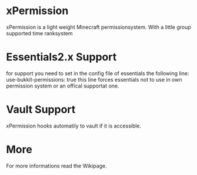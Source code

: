 # xPermission
xPermission is a light weight Minecraft permissionsystem.
With a little group supported time ranksystem

# Essentials2.x Support
for support you need to set in the config file of essentials the following line:
use-bukkit-permissions: true
this line forces essentials not to use in own permission system or an offical supportat one.

# Vault Support
xPermission hooks automatily to vault if it is accessible.


# More
For more informations read the Wikipage.

